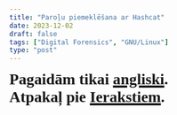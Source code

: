 ```yaml
---
title: "Paroļu piemeklēšana ar Hashcat"
date: 2023-12-02
draft: false
tags: ["Digital Forensics", "GNU/Linux"]
type: "post"
---
```

<text style="fill:#000000; letter-spacing:0; word-spacing:0; kerning:auto; font-family:Free Bookman; font-size:30pt; font-size-adjust:0.318182; font-weight:700; font-style:normal; baseline-shift:baseline; stroke-width:0; font-stretch:0"><tspan x="0">Pagaidām tikai <a href=https://dvilcans.com/hashcat/>angliski</a>.</tspan><br><tspan x="0" dy="72pt">Atpakaļ pie <a href=https://dvilcans.com/lv/>Ierakstiem</a>.</tspan></text>
